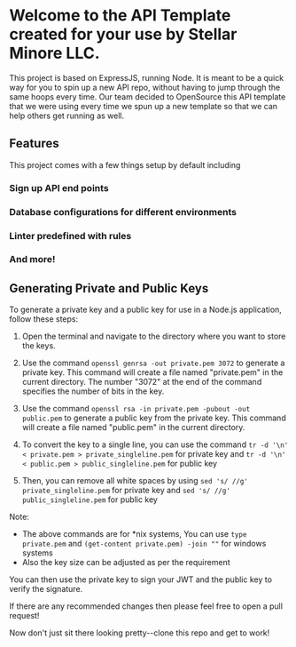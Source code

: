 # Welcome to the API Template created for your use by Stellar Minore LLC.

This project is based on ExpressJS, running Node. It is meant to be a quick way for you to spin up a new API repo, without having to jump through the same hoops every time. Our team decided to OpenSource this API template that we were using every time we spun up a new template so that we can help others get running as well.

## Features

This project comes with a few things setup by default including

### Sign up API end points
### Database configurations for different environments
### Linter predefined with rules
### And more!

## Generating Private and Public Keys

To generate a private key and a public key for use in a Node.js application, follow these steps:

1. Open the terminal and navigate to the directory where you want to store the keys.

2. Use the command `openssl genrsa -out private.pem 3072` to generate a private key. This command will create a file named "private.pem" in the current directory. The number "3072" at the end of the command specifies the number of bits in the key.

3. Use the command `openssl rsa -in private.pem -pubout -out public.pem` to generate a public key from the private key. This command will create a file named "public.pem" in the current directory.

4. To convert the key to a single line, you can use the command `tr -d '\n' < private.pem > private_singleline.pem` for private key and `tr -d '\n' < public.pem > public_singleline.pem` for public key

5. Then, you can remove all white spaces by using `sed 's/ //g' private_singleline.pem` for private key and `sed 's/ //g' public_singleline.pem` for public key

Note: 
- The above commands are for *nix systems, You can use `type private.pem` and `(get-content private.pem) -join ""` for windows systems
- Also the key size can be adjusted as per the requirement 

You can then use the private key to sign your JWT and the public key to verify the signature.


If there are any recommended changes then please feel free to open a pull request!

Now don't just sit there looking pretty--clone this repo and get to work!
